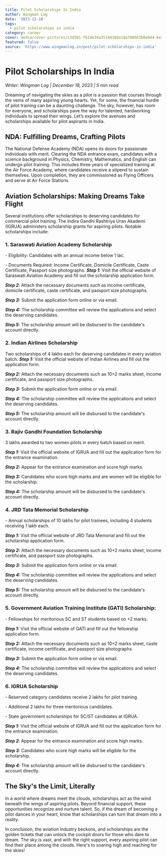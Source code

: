 ```yaml
---
title: Pilot Scholarships In India
author: Wingman Log
date: '2023-12-18'
tags:
  - pilot scholarships in india
category: career
cover: media/cover-pictures/c3d501-f61de34a3519418da10a708663b0e0d4-mv2-57c683b3.png
featured: false
source: 'https://www.wingmanlog.in/post/pilot-scholarships-in-india'
---
```


# Pilot Scholarships In India

*Writer: Wingman Log | December 18, 2023 | 5 min read*

Dreaming of navigating the skies as a pilot is a passion that courses through the veins of many aspiring young hearts. Yet, for some, the financial hurdle of pilot training can be a daunting challenge. The sky, however, has room for everyone, and scholarships pave the way for talented, hardworking individuals to spread their wings. Let’s explore the avenues and scholarships available for pilot aspirants in India.

## NDA: Fulfilling Dreams, Crafting Pilots

The National Defense Academy (NDA) opens its doors for passionate individuals with merit. Clearing the NDA entrance exam, candidates with a science background in Physics, Chemistry, Mathematics, and English can undergo pilot training. This includes three years of specialized training at the Air Force Academy, where candidates receive a stipend to sustain themselves. Upon completion, they are commissioned as Flying Officers and serve at Air Force Stations.

## Aviation Scholarships: Making Dreams Take Flight

Several institutions offer scholarships to deserving candidates for commercial pilot training. The Indira Gandhi Rashtriya Uran Akademi (IGRUA) administers scholarship grants for aspiring pilots. Notable scholarships include:

### 1\. Saraswati Aviation Academy Scholarship

\- Eligibility: Candidates with an annual income below 1 lac.

\- Documents Required: Income Certificate, Domicile Certificate, Caste Certificate, Passport size photographs. ***Step 1***: Visit the official website of Saraswati Aviation Academy and fill out the scholarship application form.

***Step 2***: Attach the necessary documents such as income certificate, domicile certificate, caste certificate, and passport size photographs.

***Step 3:*** Submit the application form online or via email.

***Step 4:*** The scholarship committee will review the applications and select the deserving candidates.

***Step 5***: The scholarship amount will be disbursed to the candidate's account directly.

### 2\. Indian Airlines Scholarship

Two scholarships of 4 lakhs each for deserving candidates in every aviation batch. ***Step 1:*** Visit the official website of Indian Airlines and fill out the application form.

***Step 2:*** Attach the necessary documents such as 10+2 marks sheet, income certificate, and passport size photographs.

***Step 3:*** Submit the application form online or via email.

***Step 4:*** The scholarship committee will review the applications and select the deserving candidates.

***Step 5:*** The scholarship amount will be disbursed to the candidate's account directly.

### 3\. Rajiv Gandhi Foundation Scholarship

3 lakhs awarded to two women pilots in every batch based on merit.

***Step 1:*** Visit the official website of IGRUA and fill out the application form for the entrance examination.

***Step 2:*** Appear for the entrance examination and score high marks.

***Step 3:*** Candidates who score high marks and are women will be eligible for the scholarship.

***Step 4:*** The scholarship amount will be disbursed to the candidate's account directly.

### 4\. JRD Tata Memorial Scholarship

\- Annual scholarships of 10 lakhs for pilot trainees, including 4 students receiving 1 lakh each.

***Step 1:*** Visit the official website of JRD Tata Memorial and fill out the scholarship application form.

***Step 2:*** Attach the necessary documents such as 10+2 marks sheet, income certificate, and passport size photographs.

***Step 3:*** Submit the application form online or via email.

***Step 4:*** The scholarship committee will review the applications and select the deserving candidates.

***Step 5:*** The scholarship amount will be disbursed to the candidate's account directly.

### 5\. Government Aviation Training Institute (GATI) Scholarship:

\- Fellowships for meritorious SC and ST students based on +2 marks.

***Step 1:*** Visit the official website of GATI and fill out the fellowship application form.

***Step 2:*** Attach the necessary documents such as 10+2 marks sheet, caste certificate, income certificate, and passport size photographs.

***Step 3:*** Submit the application form online or via email.

***Step 4:*** The scholarship committee will review the applications and select the deserving candidates.

### 6\. IGRUA Scholarship

\- Reserved category candidates receive 2 lakhs for pilot training.

\- Additional 2 lakhs for three meritorious candidates.

\- State government scholarships for SC/ST candidates at IGRUA.  

***Step 1:*** Visit the official website of IGRUA and fill out the application form for the entrance examination.

***Step 2***: Appear for the entrance examination and score high marks.

***Step 3***: Candidates who score high marks will be eligible for the scholarship.  

***Step 4***: The scholarship amount will be disbursed to the candidate's account directly.

## The Sky's the Limit, Literally

In a world where dreams meet the clouds, scholarships act as the wind beneath the wings of aspiring pilots. Beyond financial support, these opportunities recognize and nurture talent. So, if the dream of becoming a pilot dances in your heart, know that scholarships can turn that dream into a reality.

In conclusion, the aviation industry beckons, and scholarships are the golden tickets that can unlock the cockpit doors for those who dare to dream. The sky is vast, and with the right support, every aspiring pilot can find their place among the clouds. Here's to soaring high and reaching for the skies!
